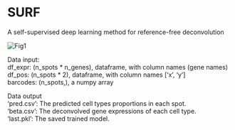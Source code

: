 # SURF
A self-supervised deep learning method for reference-free deconvolution

![Fig1](https://github.com/user-attachments/assets/cd371dab-fa9a-474d-9bfa-32b41adb8cbe)

Data input:  
df_expr: (n_spots * n_genes), dataframe, with column names (gene names)  
df_pos: (n_spots * 2), dataframe, with column names [‘x’, ‘y’]  
barcodes: (n_spots,), a numpy array  
  
Data output  
‘pred.csv’: The predicted cell types proportions in each spot.  
‘beta.csv’: The deconvolved gene expressions of each cell type.  
‘last.pkl’: The saved trained model.  
